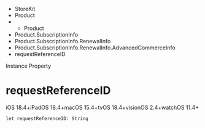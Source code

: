 

- StoreKit
- Product
- 
  - Product
- Product.SubscriptionInfo
- Product.SubscriptionInfo.RenewalInfo
- Product.SubscriptionInfo.RenewalInfo.AdvancedCommerceInfo
-  requestReferenceID 

Instance Property

# requestReferenceID

iOS 18.4+iPadOS 18.4+macOS 15.4+tvOS 18.4+visionOS 2.4+watchOS 11.4+

``` source
let requestReferenceID: String
```

